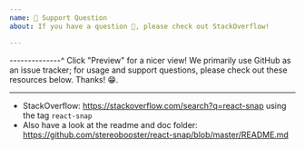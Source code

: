 ```yaml
---
name: 🤗 Support Question
about: If you have a question 💬, please check out StackOverflow!

---
```


--------------^ Click "Preview" for a nicer view!
We primarily use GitHub as an issue tracker; for usage and support questions, please check out these resources below. Thanks! 😁.

---

* StackOverflow: https://stackoverflow.com/search?q=react-snap using the tag `react-snap`
* Also have a look at the readme and doc folder:
  https://github.com/stereobooster/react-snap/blob/master/README.md
